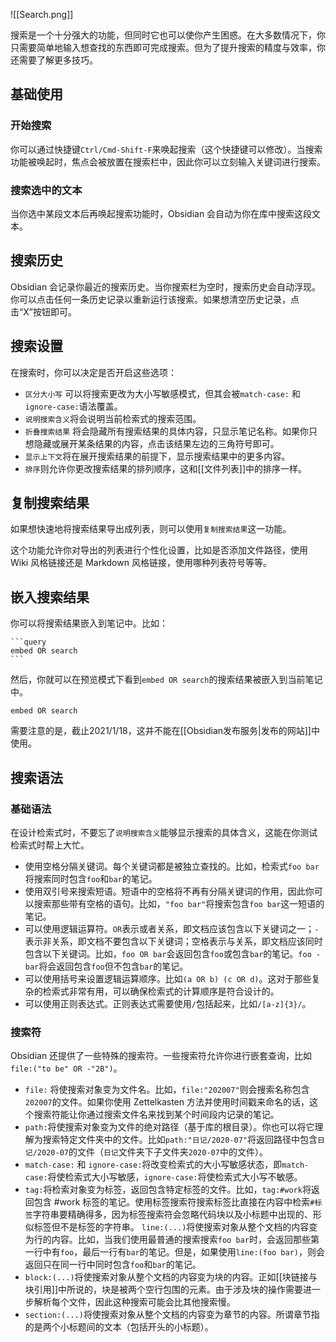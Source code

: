 ![[Search.png]]

搜索是一个十分强大的功能，但同时它也可以使你产生困惑。在大多数情况下，你只需要简单地输入想查找的东西即可完成搜索。但为了提升搜索的精度与效率，你还需要了解更多技巧。

## 基础使用

### 开始搜索

你可以通过快捷键`Ctrl/Cmd-Shift-F`来唤起搜索（这个快捷键可以修改）。当搜索功能被唤起时，焦点会被放置在搜索栏中，因此你可以立刻输入关键词进行搜索。

### 搜索选中的文本

当你选中某段文本后再唤起搜索功能时，Obsidian 会自动为你在库中搜索这段文本。

## 搜索历史

Obsidian 会记录你最近的搜索历史。当你搜索栏为空时，搜索历史会自动浮现。你可以点击任何一条历史记录以重新运行该搜索。如果想清空历史记录，点击“X”按钮即可。

## 搜索设置

在搜索时，你可以决定是否开启这些选项：

- `区分大小写` 可以将搜索更改为大小写敏感模式，但其会被`match-case:` 和 `ignore-case:`语法覆盖。
- `说明搜索含义`将会说明当前检索式的搜索范围。
- `折叠搜索结果` 将会隐藏所有搜索结果的具体内容，只显示笔记名称。如果你只想隐藏或展开某条结果的内容，点击该结果左边的三角符号即可。
- `显示上下文`将在展开搜索结果的前提下，显示搜索结果中的更多内容。
- `排序`则允许你更改搜索结果的排列顺序，这和[[文件列表]]中的排序一样。

## 复制搜索结果

如果想快速地将搜索结果导出成列表，则可以使用`复制搜索结果`这一功能。

这个功能允许你对导出的列表进行个性化设置，比如是否添加文件路径，使用 Wiki 风格链接还是 Markdown 风格链接，使用哪种列表符号等等。

## 嵌入搜索结果

你可以将搜索结果嵌入到笔记中。比如：

<pre><code>```query
embed OR search
```</code></pre>

然后，你就可以在预览模式下看到`embed OR search`的搜索结果被嵌入到当前笔记中。

```query
embed OR search
```

需要注意的是，截止2021/1/18，这并不能在[[Obsidian发布服务|发布的网站]]中使用。

## 搜索语法

### 基础语法

在设计检索式时，不要忘了`说明搜索含义`能够显示搜索的具体含义，这能在你测试检索式时帮上大忙。

- 使用空格分隔关键词。每个关键词都是被独立查找的。比如，检索式`foo bar`将搜索同时包含`foo`和`bar`的笔记。
- 使用双引号来搜索短语。短语中的空格将不再有分隔关键词的作用，因此你可以搜索那些带有空格的语句。比如，`"foo bar"`将搜索包含`foo bar`这一短语的笔记。
- 可以使用逻辑运算符。`OR`表示或者关系，即文档应该包含以下关键词之一；`-`表示非关系，即文档不要包含以下关键词；空格表示与关系，即文档应该同时包含以下关键词。比如，`foo OR bar`会返回包含`foo`或包含`bar`的笔记。`foo -bar`将会返回包含`foo`但不包含`bar`的笔记。
- 可以使用括号来设置逻辑运算顺序。比如`(a OR b) (c OR d)`。这对于那些复杂的检索式非常有用，可以确保检索式的计算顺序是符合设计的。
- 可以使用正则表达式。正则表达式需要使用`/`包括起来，比如`/[a-z]{3}/`。

### 搜索符

Obsidian 还提供了一些特殊的搜索符。一些搜索符允许你进行嵌套查询，比如`file:("to be" OR -"2B")`。

- `file:` 将使搜索对象变为文件名。比如，`file:"202007"`则会搜索名称包含`202007`的文件。如果你使用 Zettelkasten 方法并使用时间戳来命名的话，这个搜索符能让你通过搜索文件名来找到某个时间段内记录的笔记。
- `path:`将使搜索对象变为文件的绝对路径（基于库的根目录）。你也可以将它理解为搜索特定文件夹中的文件。比如`path:"日记/2020-07"`将返回路径中包含`日记/2020-07`的文件（`日记`文件夹下子文件夹`2020-07`中的文件）。
- `match-case:` 和 `ignore-case:`将改变检索式的大小写敏感状态，即`match-case:`将使检索式大小写敏感，`ignore-case:`将使检索式大小写不敏感。
- `tag:`将检索对象变为标签，返回包含特定标签的文件。比如，`tag:#work`将返回包含 #work 标签的笔记。使用标签搜索符搜索标签比直接在内容中检索`#标签`字符串要精确得多，因为标签搜索符会忽略代码块以及小标题中出现的、形似标签但不是标签的字符串。
`line:(...)`将使搜索对象从整个文档的内容变为行的内容。比如，当我们使用最普通的搜索搜索`foo bar`时，会返回那些第一行中有`foo`，最后一行有`bar`的笔记。但是，如果使用`line:(foo bar)`，则会返回只在同一行中同时包含`foo`和`bar`的笔记。
- `block:(...)`将使搜索对象从整个文档的内容变为块的内容。正如[[块链接与块引用]]中所说的，块是被两个空行包围的元素。由于涉及块的操作需要进一步解析每个文件，因此这种搜索可能会比其他搜索慢。
- `section:(...)`将使搜索对象从整个文档的内容变为章节的内容。所谓章节指的是两个小标题间的文本（包括开头的小标题）。
